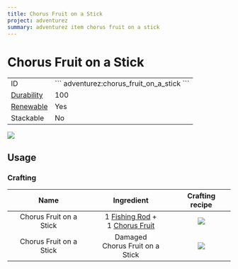 ```yaml
---
title: Chorus Fruit on a Stick
project: adventurez
summary: adventurez item chorus fruit on a stick
---
```

# Chorus Fruit on a Stick
<div class="combi">
<div class="divthing">
<table class="tablething">
    <tbody>
        <tr>
            <td class="first-column">ID</td>
            <td class="second-column">
            ```
            adventurez:chorus_fruit_on_a_stick
            ```
            </td>
        </tr>
        <tr id="linear-top">
            <td class="first-column"><a href="https://minecraft.fandom.com/wiki/Durability" target="_blank">Durability</a></td>
            <td class="second-column">100</td>
        </tr>
        <tr id="linear-top">
            <td class="first-column"><a href="https://minecraft.fandom.com/wiki/Renewable_resource" target="_blank">Renewable</a></td>
            <td class="second-column">Yes</td>
        </tr>
        <tr id="linear-top">
            <td class="first-column">Stackable</td>
            <td class="second-column">No</td>
        </tr>
    </tbody>
</table>
</div>
<div class="div-img-center">
<img src="/wiki/assets/adventurez/items/chorus_fruit_on_a_stick.png" loading="lazy" />
</div>
</div>

## Usage
### Crafting

| Name | Ingredient | Crafting recipe |
| :---: | :---: | :---: |
| Chorus Fruit on a Stick | 1 <a href="https://minecraft.fandom.com/wiki/Fishing_Rod" target="_blank">Fishing Rod</a> +<br>1 <a href="https://minecraft.fandom.com/wiki/Chorus_Fruit" target="_blank">Chorus Fruit</a> | ![](/wiki/assets/adventurez/recipes/crafting/chorus_fruit_on_a_stick.png) |
| Chorus Fruit on a Stick | Damaged<br>Chorus Fruit on a Stick | ![](/wiki/assets/adventurez/recipes/crafting/repairing_adventurez_chorus_fruit_on_a_stick.png) |